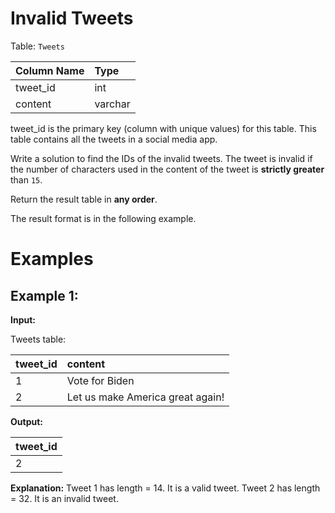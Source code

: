 ﻿# Invalid Tweets

Table: `Tweets`


| Column Name    | Type    |
| :------------- | :------ |
| tweet_id       | int     |
| content        | varchar |

tweet_id is the primary key (column with unique values) for this table.
This table contains all the tweets in a social media app.

Write a solution to find the IDs of the invalid tweets. The tweet is invalid if the number of characters used in the content of the tweet is **strictly greater** than `15`.

Return the result table in **any order**.

The result format is in the following example.

# Examples

## Example 1:

**Input:**

Tweets table:

| tweet_id | content                          |
| :------- | :------------------------------- |
| 1        | Vote for Biden                   |
| 2        | Let us make America great again! |

**Output:**


| tweet_id |
| :------- |
| 2        |


**Explanation:** 
Tweet 1 has length = 14. It is a valid tweet.
Tweet 2 has length = 32. It is an invalid tweet.